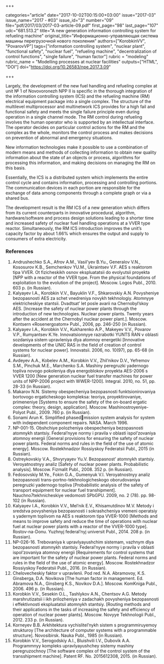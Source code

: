 +++

categories="article"
date="2017-10-02T00:15:00+03:00"
issue="2017-03"
issue_name="2017 - #03"
issue_id="3"
number="09"
file="pdf/2017/03/2017-03-article-09.pdf"
first_page="98"
last_page="107"
udc="681.513.2"
title="A new generation information controlling system for refueling machine"
original_title="Информационно-управляющая система машины перегрузочной нового поколения"
authors=["KorobkinVV", "PovarovVP"]
tags=["information controlling system", "nuclear plant", "functional safety", "nuclear fuel", "refueling machine", "decentralization of control functions", "single failure", "human factor"]
rubric = "modeling"
rubric_name = "Modelling processes at nuclear facilities"
outputs=["HTML", "DOI"]
doi="https://doi.org/10.26583/npe.2017.3.09"

+++

Largely, the development of the new fuel handling and refueling complex at unit № 1 of Novovoronezh NPP II is specific in the thorough integration of the information controlling system (ICS) and the refueling machine (RM) electrical equipment package into a single complex. The structure of the multilevel multiprocessor and multinetwork ICS provides for a high fail and functional safety and meets the single failure principle even during operation in a single channel mode. The RM control during refueling involves the human operator who is supported by an intellectual interface. The operator decides on particular control actions for the RM and the complex as the whole, monitors the control process and makes decisions on prevention of abnormal and emergency situations.

New information technologies make it possible to use a combination of modern means and methods of collecting information to obtain new quality information about the state of an objects or process, algorithms for processing this information, and making decisions on managing the RM on this basis.

Essentially, the ICS is a distributed system which implements the entire control cycle and contains information, processing and controlling portions. The communication devices in each portion are responsible for the exchange of data among components through a complete graph or via a shared bus.

The development result is the RM ICS of a new generation which differs from its current counterparts in innovative procedural, algorithm, hardware/software and process design solutions leading to a shorter time and increased safety of nuclear fuel handling operations at a VVER type reactor. Simultaneously, the RM ICS introduction improves the unit’s capacity factor by about 1.66% which ensures the output and supply to consumers of extra electricity.

### References

1. Andrushechko S.A., Afrov A.M., Vasil’yev B.Yu., Generalov V.N., Kososurov K.B., Semchenkov YU.M., Ukraintsev V.F. AES s reaktorom tipa VVER. Ot fizicheskikh osnov ekspluatatsii do evolyutsii proyekta [NPP with a reactor of the VVER type. From the physical foundations of exploitation to the evolution of the project]. Moscow. Logos Publ., 2010. 603 p. (in Russian).
2. Kalyayev I.A., Korobkin V.V., Bayuklin V.F., Shkarovskiy A.N. Povysheniye bezopasnosti AES za schet vnedreniya novykh tekhnologiy. Atomnyye elektricheskiye stantsii. Dvadtsat’ let posle avarii na Chernobyl’skoy AES. [Increase the safety of nuclear power plants through the introduction of new technologies. Nuclear power plants. Twenty years after the accident at the Chernobyl nuclear power plant.]. Moscow. Kontsern «Rosenergoatom» Publ., 2006, pp. 246-250 (in Russian).
3. Kalyayev I.A., Korobkin V.V., Kukharenko A.P., Makeyev V.V., Povarov V.P., Rumyantsev K.Ye. Innovatsionnyye razrabotki YUNTS RAN v oblasti sozdaniya sistem upravleniya dlya atomnoy energetiki [Innovative developments of the UNIC RAS in the field of creation of control systems for nuclear power]. Innovatsii. 2006, no. 10(97), pp. 65-68 (in Russian).
4. Avdeyev A.A., Kobelev A.M., Korobkin V.V., Zhil’nikov D.V., Yefremov S.M., Pinchuk M.E., Marchenko S.A. Mashiny peregruzki yadernogo topliva novogo pokoleniya dlya energoblokov proyekta AES-2006 s VVER 1200 [New generation nuclear fuel transfer machines for power units of NPP-2006 project with WWER-1200]. Integral. 2010, no. 51, pp. 28-33 (in Russian).
5. Makarov N.N. Sistemy obespecheniya bezopasnosti funktsionirovaniya bortovogo ergaticheskogo kompleksa: teoriya, proyektirovaniye, primeneniye [Systems to ensure the safety of the on-board ergatic complex: theory, design, application]. Moscow. Mashinostroyeniye-Polyot Publ., 2009. 760 p. (in Russian).
6. Sonami Arun K. Simplified phasedmission system analysis for system with independent component repairs. NASA. March 1996.
7. NP-001-15. Obshchiye polozheniya obespecheniya bezopasnosti atomnykh stantsiy. Federal’nyye normy i pravila v oblasti ispol’zovaniya atomnoy energii [General provisions for ensuring the safety of nuclear power plants. Federal norms and rules in the field of the use of atomic energy]. Moscow. Rostekhnadzor Rossiyskoy Federatsii Publ., 2015 (in Russian).
8. Ostreykovskiy V.A., Shvyryayev Yu.V. Bezopasnost’ atomnykh stantsiy. Veroyatnostnyy analiz [Safety of nuclear power plants. Probabilistic analysis]. Moscow. Fizmalit Publ., 2008. 352 p. (in Russian).
9. Fedosovskiy M.Ye., Fokin G.A., Gumenyuk V.I. Veroyatnostnyy analiz bezopasnosti trans-portno-tekhnologicheskogo oborudovaniya peregruzki yadernogo topliva [Probabilistic analysis of the safety of transport equipment for nuclear fuel transhipment]. Nauchno7tekhnicheskiye vedomosti SPbGPU. 2009, no. 2 (78). pp. 98-102 (in Russian).
10. Kalyayev I.A., Korobkin V.V., Mel’nik E.V., Khisamutdinov M.V. Metody i sredstva povysheniya bezopasnosti i sokrashcheniya vremeni operatsiy s yadernym toplivom na AES s reaktorom tipa VVER-1000 [Methods and means to improve safety and reduce the time of operations with nuclear fuel at nuclear power plants with a reactor of the VVER-1000 type]. Rostov-na-Donu. Yuzhnyj federal’nyj universit Publ., 2014. 208 p. (in Russian).
11. NP-026-16. Trebovaniya k upravlyayushchim sistemam, vazhnym dlya bezopasnosti atomnykh stantsiy. Federal’nyye normy i pravila v oblasti ispol’zovaniya atomnoy energii [Requirements for control systems that are important for the safety of nuclear power plants. Federal norms and rules in the field of the use of atomic energy]. Moscow. Rostekhnadzor Rossiyskoy Federatsii Publ., 2016. (in Russian).
12. Chelovecheskiy faktor v upravlenii. Pod red. N.A. Abramovoy, K.S. Ginsberga, D.A. Novikova [The human factor in management. Ed. Abramova N.A., Ginsberg K.S., Novikov D.A.]. Moscow. KomKniga Publ., 2006. 496 p. (in Russian).
13. Korobkin V.V., Sesekin O.L., Tashlykov A.N., Chentsov A.G. Metody marshrutizatsii i ikh prilozheniya v zadachakh povysheniya bezopasnosti i effektivnosti ekspluatatsii atomnykh stantsiy. [Routing methods and their applications in the tasks of increasing the safety and efficiency of operation of nuclear power plants]. Moscow. Novyye Tekhnologii Publ., 2012. 233 p. (in Russian).
14. Korneyev B.B. Arkhitektura vychislitel’nykh sistem s programmiruyemoy strukturoy [The architecture of computer systems with a programmable structure]. Novosibirsk. Nauka Publ., 1985 (in Russian).
15. Korobkin V.V., Serogodskiy A.I., Bluishvili I.V., Dubovik A.A. Programmnyy kompleks upravlyayushchey sistemy mashiny peregruzochnoy [The software complex of the control system of the transshipment machine]. Patent RF. No. 2015612308, 2015. (in Russian).
